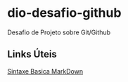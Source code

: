 # dio-desafio-github
Desafio de Projeto sobre Git/Github
## Links Úteis
[Sintaxe Basica MarkDown](https://www.markdownguide.org/basic-syntax/)

